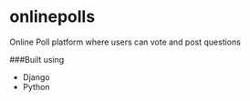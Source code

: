 # onlinepolls
Online Poll platform where users can vote and post questions


###Built using
- Django
- Python
